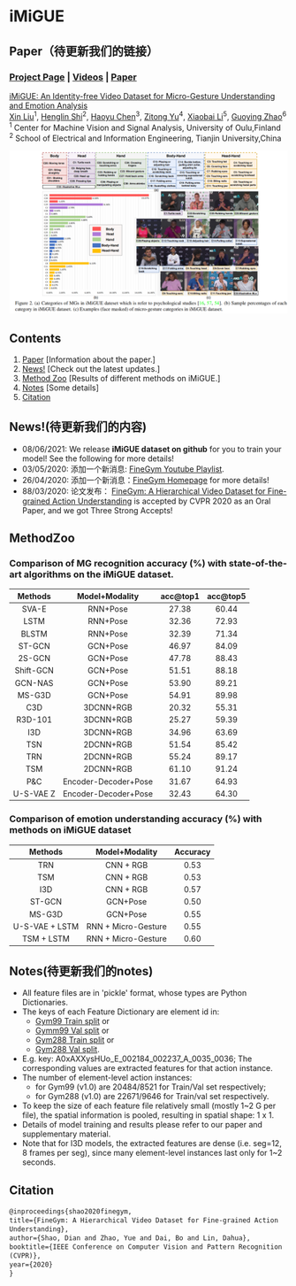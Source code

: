 # iMiGUE

## Paper（待更新我们的链接）
### [Project Page](https://sdolivia.github.io/FineGym/) | [Videos](https://www.youtube.com/playlist?list=PL2wRKCL5yrJRBnIxWhmVr3xLJahdK5DGJ) | [Paper](https://arxiv.org/abs/2004.06704)
[iMiGUE: An Identity-free Video Dataset for Micro-Gesture Understanding and Emotion Analysis](https://sdolivia.github.io/FineGym/) <br>
 [Xin Liu](http://seea.tju.edu.cn/info/1015/2158.htm)<sup>1</sup>,
 [Henglin Shi](https://zhaoyue-zephyrus.github.io)<sup>2</sup>,
 [Haoyu Chen](http://daibo.info/)<sup>3</sup>,
 [Zitong Yu](http://daibo.info/)<sup>4</sup>,
 [Xiaobai Li](http://daibo.info/)<sup>5</sup>,
 [Guoying Zhao](http://dahualin.org/)<sup>6</sup> <br>
 <sup>1</sup> Center for Machine Vision and Signal Analysis, University of Oulu,Finland <br>
 <sup>2</sup> School of Electrical and Information Engineering, Tianjin University,China

<div align="center">
    <img src="pictures/Fig2.png">
</div>

## Contents
1. [Paper](#Paper) [Information about the paper.]
2. [News!](#News!) [Check out the latest updates.]
3. [Method Zoo](#MethodZoo) [Results of different methods on iMiGUE.]
4. [Notes](#Notes) [Some details]
5. [Citation](#Citation)

## News!(待更新我们的内容)
- 08/06/2021: We release **iMiGUE dataset on github** for you to train your model! See the following for more details!
- 03/05/2020: 添加一个新消息: [FineGym Youtube Playlist](https://www.youtube.com/playlist?list=PL2wRKCL5yrJRBnIxWhmVr3xLJahdK5DGJ).
- 26/04/2020: 添加一个新消息：[FineGym Homepage](https://sdolivia.github.io/FineGym/) for more details!
- 88/03/2020: 论文发布： [FineGym: A Hierarchical Video Dataset for Fine-grained Action Understanding](https://openaccess.thecvf.com/content_CVPR_2020/html/Shao_FineGym_A_Hierarchical_Video_Dataset_for_Fine-Grained_Action_Understanding_CVPR_2020_paper.html) is accepted by CVPR 2020 as an Oral Paper, and we got Three Strong Accepts!


## MethodZoo
### Comparison of MG recognition accuracy (%) with state-of-the-art algorithms on the iMiGUE dataset.

<center>
  
| Methods | Model+Modality | acc@top1 | acc@top5 |
| :-----: | :-----: | :------: | :------: |
| SVA-E | RNN+Pose | 27.38 | 60.44 |
| LSTM | RNN+Pose | 32.36 | 72.93 |
| BLSTM | RNN+Pose | 32.39 | 71.34 |
| ST-GCN| GCN+Pose | 46.97 | 84.09 |
| 2S-GCN | GCN+Pose | 47.78 | 88.43 |
| Shift-GCN | GCN+Pose | 51.51 | 88.18 |
| GCN-NAS | GCN+Pose | 53.90 | 89.21 |
| MS-G3D | GCN+Pose | 54.91 | 89.98 |
| C3D | 3DCNN+RGB | 20.32 | 55.31 |
| R3D-101 | 3DCNN+RGB | 25.27 | 59.39 |
| I3D | 3DCNN+RGB | 34.96 | 63.69 |
| TSN | 2DCNN+RGB | 51.54 | 85.42 |
| TRN | 2DCNN+RGB | 55.24 | 89.17 |
| TSM | 2DCNN+RGB | 61.10 | 91.24 |
| P&C | Encoder-Decoder+Pose | 31.67 | 64.93 |
| U-S-VAE Z |Encoder-Decoder+Pose| 32.43 | 64.30 |

</center>

### Comparison of emotion understanding accuracy (%) with methods on iMiGUE dataset

<center>

| Methods | Model+Modality | Accuracy |
| :-----: | :-----: | :------: |
| TRN | CNN + RGB | 0.53 |
| TSM | CNN + RGB | 0.53 |
| I3D | CNN + RGB | 0.57 |
| ST-GCN| GCN+Pose | 0.50 |
| MS-G3D | GCN+Pose | 0.55 |
| U-S-VAE + LSTM | RNN + Micro-Gesture | 0.55 |
| TSM + LSTM | RNN + Micro-Gesture | 0.60 |
</center>


## Notes(待更新我们的notes)
- All feature files are in 'pickle' format, whose types are Python Dictionaries. 
- The keys of each Feature Dictionary are element id in:
	- [Gym99 Train split](https://sdolivia.github.io/FineGym/resources/dataset/gym99_train_element_v1.0.txt) or 
	- [Gymm99 Val split](https://sdolivia.github.io/FineGym/resources/dataset/gym99_val_element.txt) or 
	- [Gym288 Train split](https://sdolivia.github.io/FineGym/resources/dataset/gym288_train_element_v1.0.txt) or 
	- [Gym288 Val split](https://sdolivia.github.io/FineGym/resources/dataset/gym288_val_element.txt). 
- E.g. key: A0xAXXysHUo_E_002184_002237_A_0035_0036; The corresponding values are extracted features for that action instance. 
- The number of element-level action instances:
	- for Gym99 (v1.0) are 20484/8521 for Train/Val set respectively;
	- for Gym288 (v1.0) are 22671/9646 for Train/val set respectively.
- To keep the size of each feature file relatively small (mostly 1~2 G per file), the spatial information is pooled, resulting in spatial shape: 1 x 1.
- Details of model training and results please refer to our paper and supplementary material.
- Note that for I3D models, the extracted features are dense (i.e. seg=12, 8 frames per seg), since many element-level instances last only for 1~2 seconds.

## Citation
```
@inproceedings{shao2020finegym,
title={FineGym: A Hierarchical Video Dataset for Fine-grained Action Understanding},
author={Shao, Dian and Zhao, Yue and Dai, Bo and Lin, Dahua},
booktitle={IEEE Conference on Computer Vision and Pattern Recognition (CVPR)},
year={2020}
}
